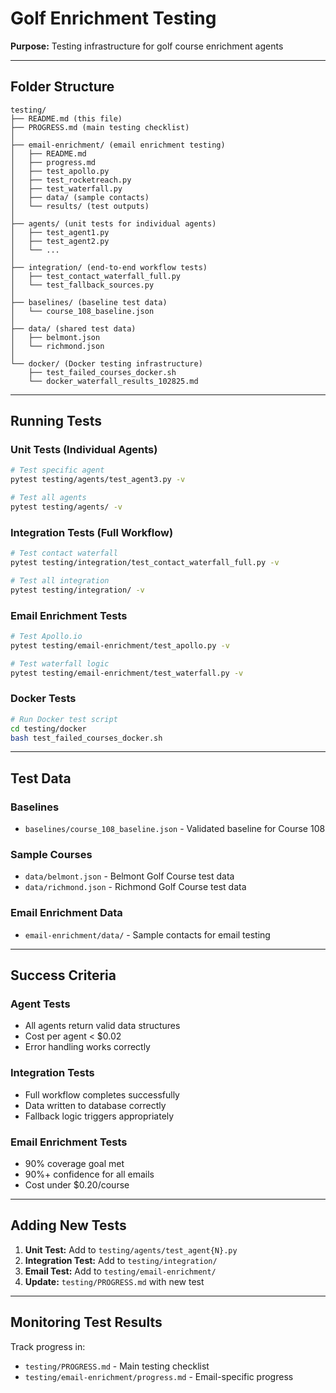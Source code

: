 # Golf Enrichment Testing

**Purpose:** Testing infrastructure for golf course enrichment agents

---

## Folder Structure

```
testing/
├── README.md (this file)
├── PROGRESS.md (main testing checklist)
│
├── email-enrichment/ (email enrichment testing)
│   ├── README.md
│   ├── progress.md
│   ├── test_apollo.py
│   ├── test_rocketreach.py
│   ├── test_waterfall.py
│   ├── data/ (sample contacts)
│   └── results/ (test outputs)
│
├── agents/ (unit tests for individual agents)
│   ├── test_agent1.py
│   ├── test_agent2.py
│   └── ...
│
├── integration/ (end-to-end workflow tests)
│   ├── test_contact_waterfall_full.py
│   └── test_fallback_sources.py
│
├── baselines/ (baseline test data)
│   └── course_108_baseline.json
│
├── data/ (shared test data)
│   ├── belmont.json
│   └── richmond.json
│
└── docker/ (Docker testing infrastructure)
    ├── test_failed_courses_docker.sh
    └── docker_waterfall_results_102825.md
```

---

## Running Tests

### Unit Tests (Individual Agents)
```bash
# Test specific agent
pytest testing/agents/test_agent3.py -v

# Test all agents
pytest testing/agents/ -v
```

### Integration Tests (Full Workflow)
```bash
# Test contact waterfall
pytest testing/integration/test_contact_waterfall_full.py -v

# Test all integration
pytest testing/integration/ -v
```

### Email Enrichment Tests
```bash
# Test Apollo.io
pytest testing/email-enrichment/test_apollo.py -v

# Test waterfall logic
pytest testing/email-enrichment/test_waterfall.py -v
```

### Docker Tests
```bash
# Run Docker test script
cd testing/docker
bash test_failed_courses_docker.sh
```

---

## Test Data

### Baselines
- `baselines/course_108_baseline.json` - Validated baseline for Course 108

### Sample Courses
- `data/belmont.json` - Belmont Golf Course test data
- `data/richmond.json` - Richmond Golf Course test data

### Email Enrichment Data
- `email-enrichment/data/` - Sample contacts for email testing

---

## Success Criteria

### Agent Tests
- All agents return valid data structures
- Cost per agent < $0.02
- Error handling works correctly

### Integration Tests
- Full workflow completes successfully
- Data written to database correctly
- Fallback logic triggers appropriately

### Email Enrichment Tests
- 90% coverage goal met
- 90%+ confidence for all emails
- Cost under $0.20/course

---

## Adding New Tests

1. **Unit Test:** Add to `testing/agents/test_agent{N}.py`
2. **Integration Test:** Add to `testing/integration/`
3. **Email Test:** Add to `testing/email-enrichment/`
4. **Update:** `testing/PROGRESS.md` with new test

---

## Monitoring Test Results

Track progress in:
- `testing/PROGRESS.md` - Main testing checklist
- `testing/email-enrichment/progress.md` - Email-specific progress
